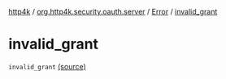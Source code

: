 [http4k](../../index.md) / [org.http4k.security.oauth.server](../index.md) / [Error](index.md) / [invalid_grant](./invalid_grant.md)

# invalid_grant

`invalid_grant` [(source)](https://github.com/http4k/http4k/blob/master/http4k-security-oauth/src/main/kotlin/org/http4k/security/oauth/server/GenerateAccessToken.kt#L90)